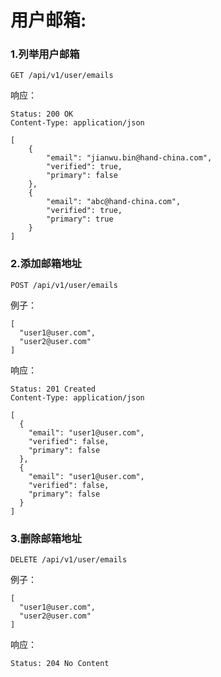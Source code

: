 # 用户邮箱:

### 1.列举用户邮箱

```
GET /api/v1/user/emails
```

响应：

```
Status: 200 OK
Content-Type: application/json
```

```
[
    {
        "email": "jianwu.bin@hand-china.com",
        "verified": true,
        "primary": false
    },
    {
        "email": "abc@hand-china.com",
        "verified": true,
        "primary": true
    }
]
```

### 2.添加邮箱地址

```
POST /api/v1/user/emails
```

例子：

```
[
  "user1@user.com",
  "user2@user.com"
]
```

响应：

```
Status: 201 Created
Content-Type: application/json
```

```
[
  {
    "email": "user1@user.com",
    "verified": false,
    "primary": false
  },
  {
    "email": "user1@user.com",
    "verified": false,
    "primary": false
  }
]
```

### 3.删除邮箱地址

```
DELETE /api/v1/user/emails
```

例子：

```
[
  "user1@user.com",
  "user2@user.com"
]
```

响应：

```
Status: 204 No Content
```




